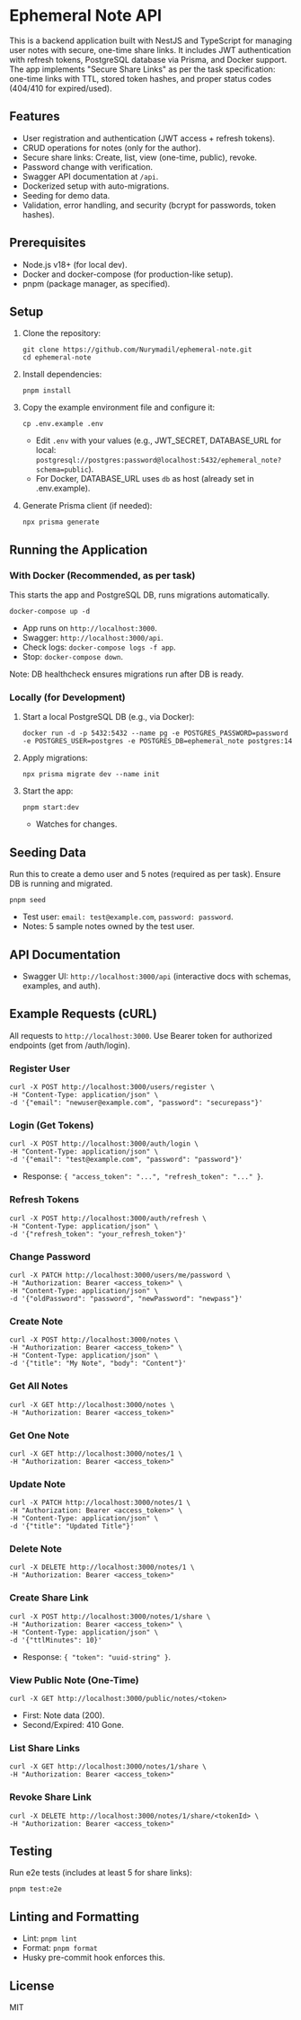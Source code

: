 # Ephemeral Note API

This is a backend application built with NestJS and TypeScript for managing user notes with secure, one-time share links. It includes JWT authentication with refresh tokens, PostgreSQL database via Prisma, and Docker support. The app implements "Secure Share Links" as per the task specification: one-time links with TTL, stored token hashes, and proper status codes (404/410 for expired/used).

## Features
- User registration and authentication (JWT access + refresh tokens).
- CRUD operations for notes (only for the author).
- Secure share links: Create, list, view (one-time, public), revoke.
- Password change with verification.
- Swagger API documentation at `/api`.
- Dockerized setup with auto-migrations.
- Seeding for demo data.
- Validation, error handling, and security (bcrypt for passwords, token hashes).

## Prerequisites
- Node.js v18+ (for local dev).
- Docker and docker-compose (for production-like setup).
- pnpm (package manager, as specified).

## Setup
1. Clone the repository:
   ```
   git clone https://github.com/Nurymadil/ephemeral-note.git
   cd ephemeral-note
   ```

2. Install dependencies:
   ```
   pnpm install
   ```

3. Copy the example environment file and configure it:
   ```
   cp .env.example .env
   ```
   - Edit `.env` with your values (e.g., JWT_SECRET, DATABASE_URL for local: `postgresql://postgres:password@localhost:5432/ephemeral_note?schema=public`).
   - For Docker, DATABASE_URL uses `db` as host (already set in .env.example).

4. Generate Prisma client (if needed):
   ```
   npx prisma generate
   ```

## Running the Application

### With Docker (Recommended, as per task)
This starts the app and PostgreSQL DB, runs migrations automatically.
```
docker-compose up -d
```
- App runs on `http://localhost:3000`.
- Swagger: `http://localhost:3000/api`.
- Check logs: `docker-compose logs -f app`.
- Stop: `docker-compose down`.

Note: DB healthcheck ensures migrations run after DB is ready.

### Locally (for Development)
1. Start a local PostgreSQL DB (e.g., via Docker):
   ```
   docker run -d -p 5432:5432 --name pg -e POSTGRES_PASSWORD=password -e POSTGRES_USER=postgres -e POSTGRES_DB=ephemeral_note postgres:14
   ```

2. Apply migrations:
   ```
   npx prisma migrate dev --name init
   ```

3. Start the app:
   ```
   pnpm start:dev
   ```
   - Watches for changes.

## Seeding Data
Run this to create a demo user and 5 notes (required as per task). Ensure DB is running and migrated.
```
pnpm seed
```
- Test user: `email: test@example.com`, `password: password`.
- Notes: 5 sample notes owned by the test user.

## API Documentation
- Swagger UI: `http://localhost:3000/api` (interactive docs with schemas, examples, and auth).

## Example Requests (cURL)
All requests to `http://localhost:3000`. Use Bearer token for authorized endpoints (get from /auth/login).

### Register User
```
curl -X POST http://localhost:3000/users/register \
-H "Content-Type: application/json" \
-d '{"email": "newuser@example.com", "password": "securepass"}'
```

### Login (Get Tokens)
```
curl -X POST http://localhost:3000/auth/login \
-H "Content-Type: application/json" \
-d '{"email": "test@example.com", "password": "password"}'
```
- Response: `{ "access_token": "...", "refresh_token": "..." }`.

### Refresh Tokens
```
curl -X POST http://localhost:3000/auth/refresh \
-H "Content-Type: application/json" \
-d '{"refresh_token": "your_refresh_token"}'
```

### Change Password
```
curl -X PATCH http://localhost:3000/users/me/password \
-H "Authorization: Bearer <access_token>" \
-H "Content-Type: application/json" \
-d '{"oldPassword": "password", "newPassword": "newpass"}'
```

### Create Note
```
curl -X POST http://localhost:3000/notes \
-H "Authorization: Bearer <access_token>" \
-H "Content-Type: application/json" \
-d '{"title": "My Note", "body": "Content"}'
```

### Get All Notes
```
curl -X GET http://localhost:3000/notes \
-H "Authorization: Bearer <access_token>"
```

### Get One Note
```
curl -X GET http://localhost:3000/notes/1 \
-H "Authorization: Bearer <access_token>"
```

### Update Note
```
curl -X PATCH http://localhost:3000/notes/1 \
-H "Authorization: Bearer <access_token>" \
-H "Content-Type: application/json" \
-d '{"title": "Updated Title"}'
```

### Delete Note
```
curl -X DELETE http://localhost:3000/notes/1 \
-H "Authorization: Bearer <access_token>"
```

### Create Share Link
```
curl -X POST http://localhost:3000/notes/1/share \
-H "Authorization: Bearer <access_token>" \
-H "Content-Type: application/json" \
-d '{"ttlMinutes": 10}'
```
- Response: `{ "token": "uuid-string" }`.

### View Public Note (One-Time)
```
curl -X GET http://localhost:3000/public/notes/<token>
```
- First: Note data (200).
- Second/Expired: 410 Gone.

### List Share Links
```
curl -X GET http://localhost:3000/notes/1/share \
-H "Authorization: Bearer <access_token>"
```

### Revoke Share Link
```
curl -X DELETE http://localhost:3000/notes/1/share/<tokenId> \
-H "Authorization: Bearer <access_token>"
```

## Testing
Run e2e tests (includes at least 5 for share links):
```
pnpm test:e2e
```

## Linting and Formatting
- Lint: `pnpm lint`
- Format: `pnpm format`
- Husky pre-commit hook enforces this.

## License
MIT